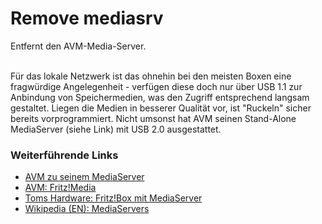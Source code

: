 # Remove mediasrv
Entfernt den AVM-Media-Server.<br>
<br>

Für das lokale Netzwerk ist das ohnehin bei den meisten Boxen eine fragwürdige Angelegenheit - verfügen diese doch nur über USB 1.1 zur Anbindung von Speichermedien,
was den Zugriff entsprechend langsam gestaltet. Liegen die Medien in besserer Qualität vor, ist "Ruckeln" sicher bereits vorprogrammiert.
Nicht umsonst hat AVM seinen Stand-Alone MediaServer (siehe Link) mit USB 2.0 ausgestattet.

### Weiterführende Links

 * [​AVM zu seinem MediaServer](http://www.avm.de/de/News/artikel/portal-artikel/tipp_der_woche/79_musikbox.html)
 * [AVM: Fritz!Media](http://www.avm.de/de/Produkte/FRITZ_Media/FRITZ_Media/index.php)
 * [Toms Hardware: Fritz!Box mit MediaServer](http://www.tomshardware.com/de/Fritz-3270-WLAN-Repeater-N-G-AVM-Mediaserver,news-240627.html)
 * [Wikipedia (EN): MediaServers](http://en.wikipedia.org/wiki/UPnP_AV_MediaServers)

